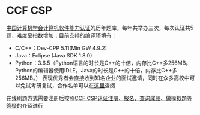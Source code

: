 # CCF CSP    
[中国计算机学会计算机软件能力认证](http://www.cspro.org/)的历年题库，每年共举办三次，每次认证共5题，难度呈指数增加；目前支持的编译环境有：
- C/C++：Dev-CPP 5.11(Min GW 4.9.2)
- Java：Eclipse (Java SDK 1.8.0)
- Python：3.6.5（Python语言的时长是C++的十倍，内存比C++多256MB。Python的编辑器使用IDLE。Java的时长是C++的十倍，内存比C++多256MB。）
表现优秀者会直接收到知名企业的面试邀请，同时在众多高校中可以免试考研复试，合作名单可以在[这里](http://cspro.org/cms/show.action?code=publish_8ac21fad707fbfd0017080c42a780003&siteid=100000&newsid=26bc7c508f104517b8760de2d1f7b68f&channelid=0000000111)查阅    

在线刷题方式需要注册后按照[CCF CSP认证注册、报名、查询成绩、做模拟题等答疑](http://cspro.org/cms/show.action?code=publish_8ac21fad692439c7016932b9e83e010d&siteid=100000)的介绍进行
